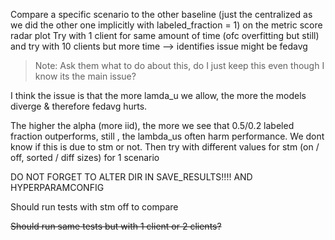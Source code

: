 
Compare a specific scenario to the other baseline (just the centralized as we did the other one implicitly with labeled_fraction = 1) on the metric score radar plot
Try with 1 client for same amount of time (ofc overfitting but still)
and try with 10 clients but more time 
--> identifies issue might be fedavg
> Note: Ask them what to do about this, do I just keep this even though I know its the main issue?

I think the issue is that the more lamda_u we allow, the more the models diverge & therefore fedavg hurts.

The higher the alpha (more iid), the more we see that 0.5/0.2 labeled fraction outperforms, still , the lambda_us often harm performance. We dont know if this is due to stm or not.
Then try with different values for stm (on / off, sorted / diff sizes) for 1 scenario

DO NOT FORGET TO ALTER DIR IN SAVE_RESULTS!!!! AND HYPERPARAMCONFIG

Should run tests with stm off to compare

~~Should run same tests but with 1 client or 2 clients?~~